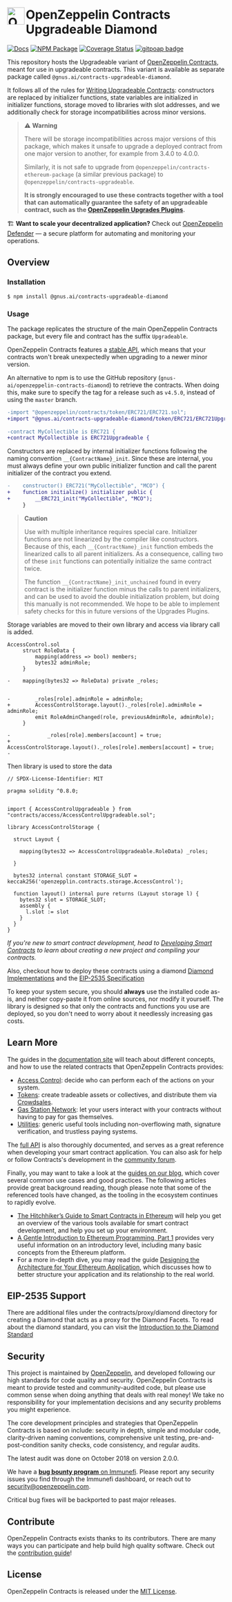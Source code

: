 # <img src="icon.svg" alt="OpenZeppelin" height="40px" align="left"> OpenZeppelin Contracts Upgradeable Diamond

[![Docs](https://img.shields.io/badge/docs-%F0%9F%93%84-blue)](https://docs.openzeppelin.com/contracts)
[![NPM Package](https://img.shields.io/npm/v/@openzeppelin/contracts.svg)](https://www.npmjs.org/package/@openzeppelin/contracts)
[![Coverage Status](https://codecov.io/gh/OpenZeppelin/openzeppelin-contracts/graph/badge.svg)](https://codecov.io/gh/OpenZeppelin/openzeppelin-contracts)
[![gitpoap badge](https://public-api.gitpoap.io/v1/repo/OpenZeppelin/openzeppelin-contracts/badge)](https://www.gitpoap.io/gh/OpenZeppelin/openzeppelin-contracts)

This repository hosts the Upgradeable variant of [OpenZeppelin Contracts], meant for use in upgradeable contracts. This variant is available as separate package called `@gnus.ai/contracts-upgradeable-diamond`.

[OpenZeppelin Contracts]: https://github.com/OpenZeppelin/openzeppelin-contracts

It follows all of the rules for [Writing Upgradeable Contracts]: constructors are replaced by initializer functions, state variables are initialized in initializer functions, storage moved to libraries with slot addresses, and we additionally check for storage incompatibilities across minor versions.

[Writing Upgradeable Contracts]: https://docs.openzeppelin.com/upgrades-plugins/writing-upgradeable

> :warning: **Warning**
>
> There will be storage incompatibilities across major versions of this package, which makes it unsafe to upgrade a deployed contract from one major version to another, for example from 3.4.0 to 4.0.0.
> 
> Similarly, it is not safe to upgrade from `@openzeppelin/contracts-ethereum-package` (a similar previous package) to `@openzeppelin/contracts-upgradeable`.
>
> **It is strongly encouraged to use these contracts together with a tool that can automatically guarantee the safety of an upgradeable contract, such as the [OpenZeppelin Upgrades Plugins](https://github.com/OpenZeppelin/openzeppelin-upgrades).**

:building_construction: **Want to scale your decentralized application?** Check out [OpenZeppelin Defender](https://openzeppelin.com/defender) — a secure platform for automating and monitoring your operations.

## Overview

### Installation

```console
$ npm install @gnus.ai/contracts-upgradeable-diamond
```

### Usage

The package replicates the structure of the main OpenZeppelin Contracts package, but every file and contract has the suffix `Upgradeable`.

OpenZeppelin Contracts features a [stable API](https://docs.openzeppelin.com/contracts/releases-stability#api-stability), which means that your contracts won't break unexpectedly when upgrading to a newer minor version.

An alternative to npm is to use the GitHub repository (`gnus-ai/openzeppelin-contracts-diamond`) to retrieve the contracts. When doing this, make sure to specify the tag for a release such as `v4.5.0`, instead of using the `master` branch.

```diff
-import "@openzeppelin/contracts/token/ERC721/ERC721.sol";
+import "@gnus.ai/contracts-upgradeable-diamond/token/ERC721/ERC721Upgradeable.sol";
 
-contract MyCollectible is ERC721 {
+contract MyCollectible is ERC721Upgradeable {
```

Constructors are replaced by internal initializer functions following the naming convention `__{ContractName}_init`. Since these are internal, you must always define your own public initializer function and call the parent initializer of the contract you extend.

```diff
-    constructor() ERC721("MyCollectible", "MCO") {
+    function initialize() initializer public {
+        __ERC721_init("MyCollectible", "MCO");
     }
```

> **Caution**
>
> Use with multiple inheritance requires special care. Initializer functions are not linearized by the compiler like constructors. Because of this, each `__{ContractName}_init` function embeds the linearized calls to all parent initializers. As a consequence, calling two of these `init` functions can potentially initialize the same contract twice.
>
> The function `__{ContractName}_init_unchained` found in every contract is the initializer function minus the calls to parent initializers, and can be used to avoid the double initialization problem, but doing this manually is not recommended. We hope to be able to implement safety checks for this in future versions of the Upgrades Plugins.
 
Storage variables are moved to their own library and access via library call is added.

```solidity
AccessControl.sol
     struct RoleData {
         mapping(address => bool) members;
         bytes32 adminRole;
     }
 
-    mapping(bytes32 => RoleData) private _roles;


-        _roles[role].adminRole = adminRole;
+        AccessControlStorage.layout()._roles[role].adminRole = adminRole;
         emit RoleAdminChanged(role, previousAdminRole, adminRole);
     }
 
-            _roles[role].members[account] = true;
+            AccessControlStorage.layout()._roles[role].members[account] = true;
-
```

Then library is used to store the data
```solidity
// SPDX-License-Identifier: MIT

pragma solidity ^0.8.0;


import { AccessControlUpgradeable } from "contracts/access/AccessControlUpgradeable.sol";

library AccessControlStorage {

  struct Layout {

    mapping(bytes32 => AccessControlUpgradeable.RoleData) _roles;
  
  }
  
  bytes32 internal constant STORAGE_SLOT = keccak256('openzepplin.contracts.storage.AccessControl');

  function layout() internal pure returns (Layout storage l) {
    bytes32 slot = STORAGE_SLOT;
    assembly {
      l.slot := slot
    }
  }
}

```

_If you're new to smart contract development, head to [Developing Smart Contracts](https://docs.openzeppelin.com/learn/developing-smart-contracts) to learn about creating a new project and compiling your contracts._

 Also, checkout how to deploy these contracts using a diamond [Diamond Implementations](https://github.com/mudgen/diamond) and the [EIP-2535 Specification](https://eips.ethereum.org/EIPS/eip-2535)

To keep your system secure, you should **always** use the installed code as-is, and neither copy-paste it from online sources, nor modify it yourself. The library is designed so that only the contracts and functions you use are deployed, so you don't need to worry about it needlessly increasing gas costs.

## Learn More

The guides in the [documentation site](https://docs.openzeppelin.com/contracts) will teach about different concepts, and how to use the related contracts that OpenZeppelin Contracts provides:

* [Access Control](https://docs.openzeppelin.com/contracts/access-control): decide who can perform each of the actions on your system.
* [Tokens](https://docs.openzeppelin.com/contracts/tokens): create tradeable assets or collectives, and distribute them via [Crowdsales](https://docs.openzeppelin.com/contracts/crowdsales).
* [Gas Station Network](https://docs.openzeppelin.com/contracts/gsn): let your users interact with your contracts without having to pay for gas themselves.
* [Utilities](https://docs.openzeppelin.com/contracts/utilities): generic useful tools including non-overflowing math, signature verification, and trustless paying systems.

The [full API](https://docs.openzeppelin.com/contracts/api/token/ERC20) is also thoroughly documented, and serves as a great reference when developing your smart contract application. You can also ask for help or follow Contracts's development in the [community forum](https://forum.openzeppelin.com).

Finally, you may want to take a look at the [guides on our blog](https://blog.openzeppelin.com/guides), which cover several common use cases and good practices. The following articles provide great background reading, though please note that some of the referenced tools have changed, as the tooling in the ecosystem continues to rapidly evolve.

* [The Hitchhiker’s Guide to Smart Contracts in Ethereum](https://blog.openzeppelin.com/the-hitchhikers-guide-to-smart-contracts-in-ethereum-848f08001f05) will help you get an overview of the various tools available for smart contract development, and help you set up your environment.
* [A Gentle Introduction to Ethereum Programming, Part 1](https://blog.openzeppelin.com/a-gentle-introduction-to-ethereum-programming-part-1-783cc7796094) provides very useful information on an introductory level, including many basic concepts from the Ethereum platform.
* For a more in-depth dive, you may read the guide [Designing the Architecture for Your Ethereum Application](https://blog.openzeppelin.com/designing-the-architecture-for-your-ethereum-application-9cec086f8317), which discusses how to better structure your application and its relationship to the real world.

## EIP-2535 Support
There are additional files under the contracts/proxy/diamond directory for creating a Diamond that acts as a proxy for the Diamond Facets.  To read about the diamond standard, you can visit the [Introduction to the Diamond Standard](https://eip2535diamonds.substack.com/p/introduction-to-the-diamond-standard)

## Security

This project is maintained by [OpenZeppelin](https://openzeppelin.com), and developed following our high standards for code quality and security. OpenZeppelin Contracts is meant to provide tested and community-audited code, but please use common sense when doing anything that deals with real money! We take no responsibility for your implementation decisions and any security problems you might experience.

The core development principles and strategies that OpenZeppelin Contracts is based on include: security in depth, simple and modular code, clarity-driven naming conventions, comprehensive unit testing, pre-and-post-condition sanity checks, code consistency, and regular audits.

The latest audit was done on October 2018 on version 2.0.0.

We have a [**bug bounty program** on Immunefi](https://www.immunefi.com/bounty/openzeppelin). Please report any security issues you find through the Immunefi dashboard, or reach out to security@openzeppelin.com.

Critical bug fixes will be backported to past major releases.

## Contribute

OpenZeppelin Contracts exists thanks to its contributors. There are many ways you can participate and help build high quality software. Check out the [contribution guide](CONTRIBUTING.md)!

## License

OpenZeppelin Contracts is released under the [MIT License](LICENSE).
